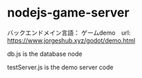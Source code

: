 # nodejs-game-server

バックエンドメイン言語：
ゲームdemo　url: https://www.jorgeshub.xyz/godot/demo.html

db.js is the database node

testServer.js is the demo server code
